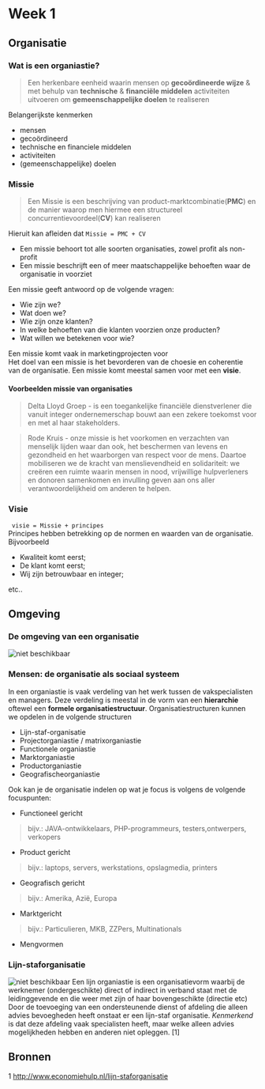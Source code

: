 # Week 1

## Organisatie
### Wat is een organiastie?
> Een herkenbare eenheid waarin mensen op **gecoördineerde wijze** & met behulp van **technische** & **financiële middelen** activiteiten uitvoeren om **gemeenschappelijke doelen** te realiseren

Belangerijkste kenmerken
* mensen
* gecoördineerd
* technische en financiele middelen
* activiteiten
* (gemeenschappelijke) doelen

### Missie  
> Een Missie is een beschrijving van product-marktcombinatie(**PMC**) en de manier waarop men hiermee een structureel concurrentievoordeel(**CV**) kan realiseren  

Hieruit kan afleiden dat ` Missie = PMC + CV `
* Een missie behoort tot alle soorten organisaties, zowel profit als non-profit  
* Een missie beschrijft een of meer maatschappelijke behoeften waar de organisatie in voorziet

Een missie geeft antwoord op de volgende vragen:  
- Wie zijn we?
- Wat doen we?
- Wie zijn onze klanten?
- In welke behoeften van die klanten voorzien onze producten?
- Wat willen we betekenen voor wie?

Een missie komt vaak in marketingprojecten voor  
Het doel van een missie is het bevorderen van de choesie en coherentie van de organisatie. Een missie komt meestal samen voor met een **visie**.

#### Voorbeelden missie van organisaties
> Delta Lloyd Groep - is een toegankelijke financiële dienstverlener die vanuit integer ondernemerschap bouwt aan een zekere toekomst voor en met al haar stakeholders. 

> Rode Kruis - onze missie is het voorkomen en verzachten van menselijk lijden waar dan ook, het beschermen van levens en gezondheid en het waarborgen van respect voor de mens. Daartoe mobiliseren we de kracht van menslievendheid en solidariteit: we creëren een ruimte waarin mensen in nood, vrijwillige hulpverleners en donoren samenkomen en invulling geven aan ons aller verantwoordelijkheid om anderen te helpen. 

### Visie
` visie = Missie + principes`  
Principes hebben betrekking op de normen en waarden van de organisatie. Bijvoorbeeld

* Kwaliteit komt eerst;
* De klant komt eerst;
* Wij zijn betrouwbaar en integer;
 
etc..

## Omgeving

### De omgeving van een organisatie
![niet beschikbaar][omgeving_van_organisatie]

[omgeving_van_organisatie]: https://github.com/Cascuna/iitorg-samenvatting/blob/master/static/img/Omgeving%20van%20organiastie.png "Omgeving van een organiastie"


### Mensen: de organisatie als sociaal systeem
In een organiastie is vaak verdeling van het werk tussen de vakspecialisten en managers. Deze verdeling is meestal in de vorm van een **hierarchie** oftewel een **formele organisatiestructuur**.
Organisatiestructuren kunnen we opdelen in de volgende structuren
* Lijn-staf-organisatie
* Projectorganiastie / matrixorganiastie
* Functionele organiastie
* Marktorganiastie
* Productorganiastie
* Geografischeorganiastie

Ook kan je de organisatie indelen op wat je focus is volgens de volgende focuspunten:
* Functioneel gericht 
> bijv.: JAVA-ontwikkelaars, PHP-programmeurs, testers,ontwerpers, verkopers
* Product gericht
> bijv.: laptops, servers, werkstations, opslagmedia, printers
* Geografisch gericht
> bijv.: Amerika, Azië, Europa
* Marktgericht
> bijv.: Particulieren, MKB, ZZPers, Multinationals
* Mengvormen

### Lijn-staforganisatie
![niet beschikbaar][lijnstaforganisatie]
Een lijn organiastie is een organisatievorm waarbij de werknemer (ondergeschikte) direct of indirect in verband staat met de leidinggevende en die weer met zijn of haar bovengeschikte (directie etc)
Door de toevoeging van een ondersteunende dienst of afdeling die alleen advies bevoegheden heeft onstaat er een lijn-staf organisatie.
*Kenmerkend* is dat deze afdeling vaak specialisten heeft, maar welke alleen advies mogelijkheden hebben en anderen niet opleggen. [1]

[lijnstaforganisatie]: https://github.com/Cascuna/iitorg-samenvatting/blob/master/static/img/lijn-staforganisatie.jpg "Een lijn-staf organiastie"









## Bronnen
1 http://www.economiehulp.nl/lijn-staforganisatie


